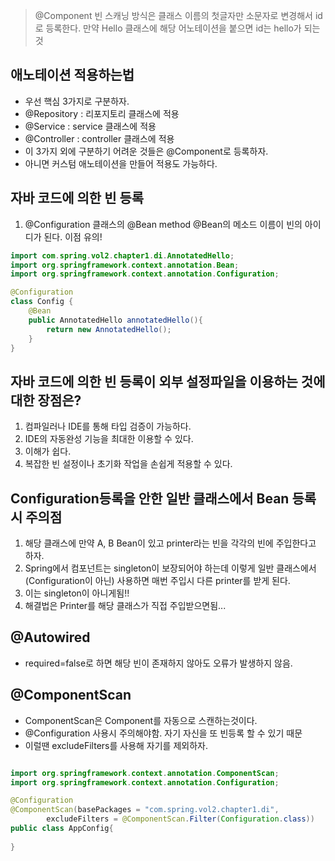 >@Component 빈 스캐닝 방식은 클래스 이름의 첫글자만 소문자로 변경해서 id로 등록한다.
> 만약 Hello 클래스에 해당 어노테이션을 붙으면 id는 hello가 되는것


## 애노테이션 적용하는법
- 우선 핵심 3가지로 구분하자.
- @Repository : 리포지토리 클래스에 적용
- @Service : service 클래스에 적용
- @Controller : controller 클래스에 적용
- 이 3가지 외에 구분하기 어려운 것들은 @Component로 등록하자.
- 아니면 커스텀 애노테이션을 만들어 적용도 가능하다.


## 자바 코드에 의한 빈 등록 
1. @Configuration 클래스의 @Bean method
@Bean의 메소드 이름이 빈의 아이디가 된다. 이점 유의!
```java
import com.spring.vol2.chapter1.di.AnnotatedHello;
import org.springframework.context.annotation.Bean;
import org.springframework.context.annotation.Configuration;

@Configuration
class Config {
    @Bean
    public AnnotatedHello annotatedHello(){
        return new AnnotatedHello();
    }
}
```

## 자바 코드에 의한 빈 등록이 외부 설정파일을 이용하는 것에 대한 장점은?

1. 컴파일러나 IDE를 통해 타입 검증이 가능하다.
2. IDE의 자동완성 기능을 최대한 이용할 수 있다.
3. 이해가 쉽다.
4. 복잡한 빈 설정이나 초기화 작업을 손쉽게 적용할 수 있다.

## Configuration등록을 안한 일반 클래스에서 Bean 등록시 주의점

1. 해당 클래스에 만약 A, B Bean이 있고 printer라는 빈을 각각의 빈에 주입한다고 하자.
2. Spring에서 컴포넌트는 singleton이 보장되어야 하는데 이렇게 일반 클래스에서(Configuration이 아닌) 사용하면 매번 주입시 다른 printer를 받게 된다.
3. 이는 singleton이 아니게됨!!
4. 해결법은 Printer를 해당 클래스가 직접 주입받으면됨...

## @Autowired
- required=false로 하면 해당 빈이 존재하지 않아도 오류가 발생하지 않음.


## @ComponentScan
- ComponentScan은 Component를 자동으로 스캔하는것이다.
- @Configuration 사용시 주의해야함. 자기 자신을 또 빈등록 할 수 있기 때문
- 이럴땐 excludeFilters를 사용해 자기를 제외하자.

```java

import org.springframework.context.annotation.ComponentScan;
import org.springframework.context.annotation.Configuration;

@Configuration
@ComponentScan(basePackages = "com.spring.vol2.chapter1.di",
        excludeFilters = @ComponentScan.Filter(Configuration.class))
public class AppConfig{
    
}

```